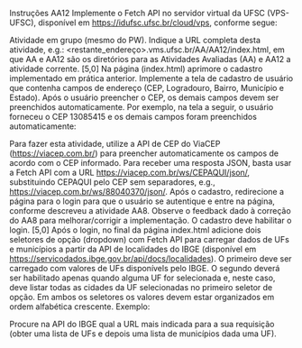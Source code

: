 Instruções AA12
Implemente o Fetch API no servidor virtual da UFSC (VPS-UFSC), disponível em https://idufsc.ufsc.br/cloud/vps, conforme segue:

Atividade em grupo (mesmo do PW).
Indique a URL completa desta atividade, e.g.:
<restante_endereço>.vms.ufsc.br/AA/AA12/index.html,
em que AA e AA12 são os diretórios para as Atividades Avaliadas (AA) e AA12 a atividade corrente.
[5,0] Na página (index.html) aprimore o cadastro implementado em prática anterior.
Implemente a tela de cadastro de usuário que contenha campos de endereço (CEP, Logradouro, Bairro, Município e Estado).
Após o usuário preencher o CEP, os demais campos devem ser preenchidos automaticamente.
Por exemplo, na tela a seguir, o usuário forneceu o CEP 13085415 e os demais campos foram preenchidos automaticamente:

Para fazer esta atividade, utilize a API de CEP do ViaCEP (https://viacep.com.br/) para preencher automaticamente os campos de acordo com o CEP informado.
Para receber uma resposta JSON, basta usar a Fetch API com a URL https://viacep.com.br/ws/CEPAQUI/json/, substituindo CEPAQUI pelo CEP sem separadores, e.g., https://viacep.com.br/ws/88040370/json/.
Após o cadastro, redirecione a página para o login para que o usuário se autentique e entre na página, conforme descreveu a atividade AA8.
Observe o feedback dado à correção do AA8 para melhorar/corrigir a implementação.
O cadastro deve habilitar o login.
[5,0] Após o login, no final da página index.html adicione dois seletores de opção (dropdown) com Fetch API para carregar dados de UFs e municípios a partir da API de localidades do IBGE (disponível em https://servicodados.ibge.gov.br/api/docs/localidades).
O primeiro deve ser carregado com valores de UFs disponívels pelo IBGE.
O segundo deverá ser habilitado apenas quando alguma UF for selecionada e, neste caso, deve listar todas as cidades da UF selecionadas no primeiro seletor de opção.
Em ambos os seletores os valores devem estar organizados em ordem alfabética crescente.
Exemplo:

Procure na API do IBGE qual a URL mais indicada para a sua requisição (obter uma lista de UFs e depois uma lista de municípios dada uma UF).